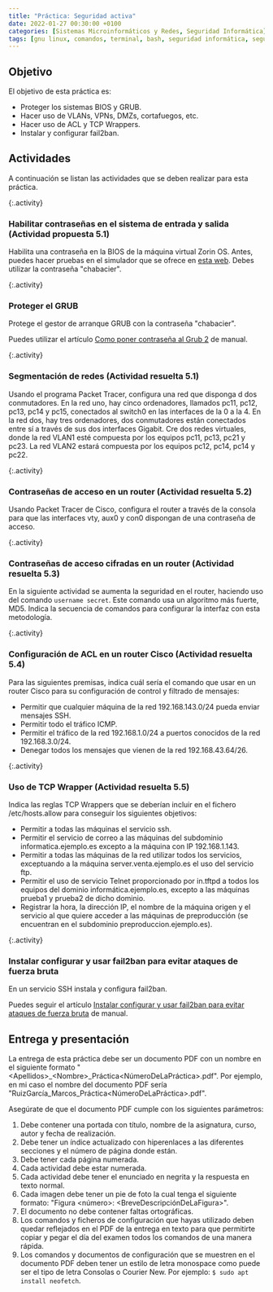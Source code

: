 ```yaml
---
title: "Práctica: Seguridad activa"
date: 2022-01-27 00:30:00 +0100
categories: [Sistemas Microinformáticos y Redes, Seguridad Informática]
tags: [gnu linux, comandos, terminal, bash, seguridad informática, seguridad activa, smr, packet tracer, práctica]
---
```


## Objetivo

El objetivo de esta práctica es:

- Proteger los sistemas BIOS y GRUB.
- Hacer uso de VLANs, VPNs, DMZs, cortafuegos, etc.
- Hacer uso de ACL y TCP Wrappers.
- Instalar y configurar fail2ban.

## Actividades

A continuación se listan las actividades que se deben realizar para esta práctica.

{:.activity}
### Habilitar contraseñas en el sistema de entrada y salida (Actividad propuesta 5.1)

Habilita una contraseña en la BIOS de la máquina virtual Zorin OS. Antes, puedes hacer pruebas en el simulador que se ofrece en [esta web](https://www.grs-software.de/sims/bios/phoenix/pages). Debes utilizar la contraseña "chabacier".

{:.activity}
### Proteger el GRUB

Protege el gestor de arranque GRUB con la contraseña "chabacier". 

Puedes utilizar el artículo [Como poner contraseña al Grub 2](https://www.megamanuales.es/como-poner-contrasena-al-grub-2/) de manual.

{:.activity}
### Segmentación de redes (Actividad resuelta 5.1)

Usando el programa Packet Tracer, configura una red que disponga d dos conmutadores. En la red uno, hay cinco ordenadores, llamados pc11, pc12, pc13, pc14 y pc15, conectados al switch0 en las interfaces de la 0 a la 4. En la red dos, hay tres ordenadores, dos conmutadores están conectados entre sí a través de sus dos interfaces Gigabit. Cre dos redes virtuales, donde la red VLAN1 esté compuesta por los equipos pc11, pc13, pc21 y pc23. La red VLAN2 estará compuesta por los equipos pc12, pc14, pc14 y pc22.

{:.activity}
### Contraseñas de acceso en un router (Actividad resuelta 5.2)

Usando Packet Tracer de Cisco, configura el router a través de la consola para que las interfaces vty, aux0 y con0 dispongan de una contraseña de acceso.

{:.activity}
### Contraseñas de acceso cifradas en un router (Actividad resuelta 5.3)

En la siguiente actividad se aumenta la seguridad en el router, haciendo uso del comando `username secret`. Este comando usa un algoritmo más fuerte, MD5. Indica la secuencia de comandos para configurar la interfaz con esta metodología.

{:.activity}
### Configuración de ACL en un router Cisco (Actividad resuelta 5.4)

Para las siguientes premisas, indica cuál sería el comando que usar en un router Cisco para su configuración de control y filtrado de mensajes:

- Permitir que cualquier máquina de la red 192.168.143.0/24 pueda enviar mensajes SSH.
- Permitir todo el tráfico ICMP.
- Permitir el tráfico de la red 192.168.1.0/24 a puertos conocidos de la red 192.168.3.0/24.
- Denegar todos los mensajes que vienen de la red 192.168.43.64/26.

{:.activity}
### Uso de TCP Wrapper (Actividad resuelta 5.5)

Indica las reglas TCP Wrappers que se deberían incluir en el fichero /etc/hosts.allow para conseguir los siguientes objetivos:

- Permitir a todas las máquinas el servicio ssh.
- Permitir el servicio de correo a las máquinas del subdominio informatica.ejemplo.es excepto a la máquina con IP 192.168.1.143.
- Permitir a todas las máquinas de la red utilizar todos los servicios, exceptuando a la máquina server.venta.ejemplo.es el uso del servicio ftp.
- Permitir el uso de servicio Telnet proporcionado por in.tftpd a todos los equipos del dominio informática.ejemplo.es, excepto a las máquinas prueba1 y prueba2 de dicho dominio. 
- Registrar la hora, la dirección IP, el nombre de la máquina origen y el servicio al que quiere acceder a las máquinas de preproducción (se encuentran en el subdominio preproduccion.ejemplo.es).


{:.activity}
### Instalar configurar y usar fail2ban para evitar ataques de fuerza bruta

En un servicio SSH instala y configura fail2ban. 

Puedes seguir el artículo [Instalar configurar y usar fail2ban para evitar ataques de fuerza bruta](https://geekland.eu/instalar-configurar-y-usar-fail2ban-para-evitar-ataques-de-fuerza-bruta/) de manual.

## Entrega y presentación

La entrega de esta práctica debe ser un documento PDF con un nombre en el siguiente formato "\<Apellidos\>_\<Nombre\>_Práctica\<NúmeroDeLaPráctica\>.pdf". Por ejemplo, en mi caso el nombre del documento PDF sería "RuizGarcía_Marcos_Práctica\<NúmeroDeLaPráctica\>.pdf".

Asegúrate de que el documento PDF cumple con los siguientes parámetros:

1. Debe contener una portada con título, nombre de la asignatura, curso, autor y fecha de realización.
2. Debe tener un índice actualizado con hiperenlaces a las diferentes secciones y el número de página donde están.
3. Debe tener cada página numerada.
4. Cada actividad debe estar numerada. 
5. Cada actividad debe tener el enunciado en negrita y la respuesta en texto normal.
6. Cada imagen debe tener un pie de foto la cual tenga el siguiente formato: "Figura \<número\>: \<BreveDescripciónDeLaFigura\>".
7. El documento no debe contener faltas ortográficas.
8. Los comandos y ficheros de configuración que hayas utilizado deben quedar reflejados en el PDF de la entrega en texto para que permitirte copiar y pegar el día del examen todos los comandos de una manera rápida.
9. Los comandos y documentos de configuración que se muestren en el documento PDF deben tener un estilo de letra monospace como puede ser el tipo de letra Consolas o Courier New. Por ejemplo: `$ sudo apt install neofetch`.